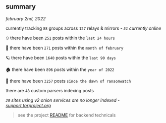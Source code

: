 
## summary
_february 2nd, 2022_

currently tracking `88` groups across `127` relays & mirrors - _`51` currently online_

⏲ there have been `251` posts within the `last 24 hours`

🦈 there have been `271` posts within the `month of february`

🪐 there have been `1640` posts within the `last 90 days`

🏚 there have been `896` posts within the `year of 2022`

🦕 there have been `3257` posts `since the dawn of ransomwatch`

there are `48` custom parsers indexing posts

_`20` sites using v2 onion services are no longer indexed - [support.torproject.org](https://support.torproject.org/onionservices/v2-deprecation/)_

> see the project [README](https://github.com/thetanz/ransomwatch#ransomwatch--) for backend technicals
